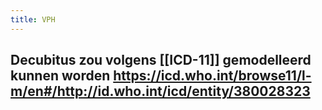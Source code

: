 ```yaml
---
title: VPH
---
```


## Decubitus zou volgens [[ICD-11]] gemodelleerd kunnen worden https://icd.who.int/browse11/l-m/en#/http://id.who.int/icd/entity/380028323
##
##